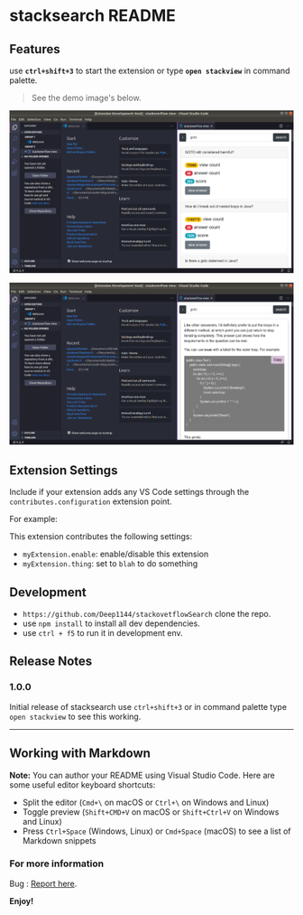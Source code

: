# stacksearch README

## Features

use **`ctrl+shift+3`** to start the extension or type **`open stackview`** in command palette. 

> See the demo image's below.


![demo](demo/demo1.png)

![demo](demo/demo2.png)



## Extension Settings

Include if your extension adds any VS Code settings through the `contributes.configuration` extension point.

For example:

This extension contributes the following settings:

* `myExtension.enable`: enable/disable this extension
* `myExtension.thing`: set to `blah` to do something

## Development

- `https://github.com/Deep1144/stackovetflowSearch` clone the repo.
- use `npm install` to install all dev dependencies.
- use `ctrl + f5` to run it in development env.

## Release Notes

### 1.0.0

Initial release of stacksearch use `ctrl+shift+3` or in command palette type `open stackview` to see this working.


-----------------------------------------------------------------------------------------------------------

## Working with Markdown

**Note:** You can author your README using Visual Studio Code.  Here are some useful editor keyboard shortcuts:

* Split the editor (`Cmd+\` on macOS or `Ctrl+\` on Windows and Linux)
* Toggle preview (`Shift+CMD+V` on macOS or `Shift+Ctrl+V` on Windows and Linux)
* Press `Ctrl+Space` (Windows, Linux) or `Cmd+Space` (macOS) to see a list of Markdown snippets

### For more information

Bug : <a href="https://github.com/Deep1144/stackovetflowSearch/issues">Report here</a>.

**Enjoy!**

